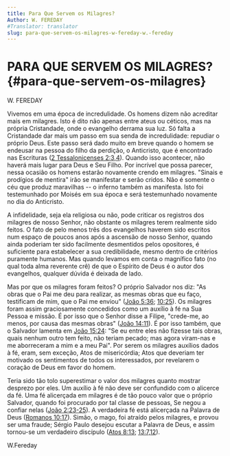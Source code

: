 ```yaml
---
title: Para Que Servem os Milagres?
Author: W. FEREDAY
#Translator: translator
slug: para-que-servem-os-milagres-w-fereday-w.-fereday
---
```


# PARA QUE SERVEM OS MILAGRES? {#para-que-servem-os-milagres}

W. FEREDAY

Vivemos em uma época de incredulidade. Os homens dizem não acreditar mais em milagres. Isto é dito não apenas entre ateus ou céticos, mas na própria Cristandade, onde o evangelho derrama sua luz. Só falta a Cristandade dar mais um passo em sua senda de incredulidade: repudiar o próprio Deus. Este passo será dado muito em breve quando o homem se endeusar na pessoa do filho da perdição, o Anticristo, que é encontrado nas Escrituras ([2 Tessalonicenses 2:3,4](http://mysword.info/b?r=2Th_2:3,4)). Quando isso acontecer, não haverá mais lugar para Deus e Seu Filho. Por incrível que possa parecer, nessa ocasião os homens estarão novamente crendo em milagres. &quot;Sinais e prodígios de mentira&quot; irão se manifestar e serão cridos. Não é somente o céu que produz maravilhas -- o inferno também as manifesta. Isto foi testemunhado por Moisés em sua época e será testemunhado novamente no dia do Anticristo.

A infidelidade, seja ela religiosa ou não, pode criticar os registros dos milagres de nosso Senhor, não obstante os milagres terem realmente sido feitos. O fato de pelo menos três dos evangelhos haverem sido escritos num espaço de poucos anos após a ascensão de nosso Senhor, quando ainda poderiam ter sido facilmente desmentidos pelos opositores, é suficiente para estabelecer a sua credibilidade, mesmo dentro de critérios puramente humanos. Mas quando levamos em conta o magnífico fato (no qual toda alma reverente crê) de que o Espírito de Deus é o autor dos evangelhos, qualquer dúvida é deixada de lado.

Mas por que os milagres foram feitos? O próprio Salvador nos diz: &quot;As obras que o Pai me deu para realizar, as mesmas obras que eu faço, testificam de mim, que o Pai me enviou&quot; ([João 5:36](http://mysword.info/b?r=Joh_5:36); [10:25](http://mysword.info/b?r=Joh_10:25)). Os milagres foram assim graciosamente concedidos como um auxílio à fé na Sua Pessoa e missão. É por isso que o Senhor disse a Filipe, &quot;crede-me, ao menos, por causa das mesmas obras&quot; ([João 14:11](http://mysword.info/b?r=Joh_14:11)). É por isso também, que o Salvador lamenta em [João 15:24](http://mysword.info/b?r=Joh_15:24): &quot;Se eu entre eles não fizesse tais obras, quais nenhum outro tem feito, não teriam pecado; mas agora viram-nas e me aborreceram a mim e a meu Pai&quot;. Por serem os milagres auxílios dados à fé, eram, sem exceção, Atos de misericórdia; Atos que deveriam ter motivado os sentimentos de todos os interessados, por revelarem o coração de Deus em favor do homem.

Teria sido tão tolo superestimar o valor dos milagres quanto mostrar desprezo por eles. Um auxílio à fé não deve ser confundido com o alicerce da fé. Uma fé alicerçada em milagres é de tão pouco valor que o próprio Salvador, quando foi procurado por tal classe de pessoas, Se negou a confiar nelas ([João 2:23-25](http://mysword.info/b?r=Joh_2:23-25)). A verdadeira fé está alicerçada na Palavra de Deus ([Romanos 10:17](http://mysword.info/b?r=Rom_10:17)). Simão, o mago, foi atraído pelos milagres, e provou ser uma fraude; Sérgio Paulo desejou escutar a Palavra de Deus, e assim tornou-se um verdadeiro discípulo ([Atos 8:13](http://mysword.info/b?r=Act_8:13); [13:7,12](http://mysword.info/b?r=Act_13:7,12)).

W.Fereday